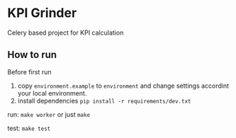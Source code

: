 # KPI Grinder

Celery based project for KPI calculation



## How to run

Before first run

1. copy `environment.example` to `environment` and change settings accordint your local environment.
2. install dependencies `pip install -r requirements/dev.txt`

run: `make worker` or just `make`

test: `make test`

